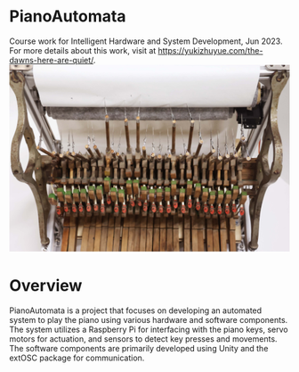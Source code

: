 # PianoAutomata
Course work for Intelligent Hardware and System Development, Jun 2023. For more details about this work, visit at https://yukizhuyue.com/the-dawns-here-are-quiet/.
![Project Cover Image](cover/cover.jpg)
# Overview
PianoAutomata is a project that focuses on developing an automated system to play the piano using various hardware and software components. The system utilizes a Raspberry Pi for interfacing with the piano keys, servo motors for actuation, and sensors to detect key presses and movements. The software components are primarily developed using Unity and the extOSC package for communication.

